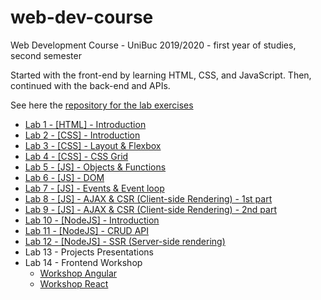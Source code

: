 # web-dev-course
Web Development Course - UniBuc 2019/2020 - first year of studies, second semester

Started with the front-end by learning HTML, CSS, and JavaScript. Then, continued with the back-end and APIs.

See here the [repository for the lab exercises](https://github.com/WebToLearn/laborator-tehnici-web)

- [Lab 1 - [HTML] - Introduction](https://github.com/WebToLearn/laborator-tehnici-web/tree/master/doc/laborator-1)
- [Lab 2 - [CSS] - Introduction](https://github.com/WebToLearn/laborator-tehnici-web/tree/master/doc/laborator-2)
- [Lab 3 - [CSS] - Layout & Flexbox](https://github.com/WebToLearn/laborator-tehnici-web/tree/master/doc/laborator-3)
- [Lab 4 - [CSS] - CSS Grid](https://github.com/WebToLearn/laborator-tehnici-web/tree/master/doc/laborator-4)
- [Lab 5 - [JS] - Objects & Functions](https://github.com/WebToLearn/laborator-tehnici-web/tree/master/doc/laborator-5)
- [Lab 6 - [JS] - DOM](https://github.com/WebToLearn/laborator-tehnici-web/tree/master/doc/laborator-6)
- [Lab 7 - [JS] - Events & Event loop](https://github.com/WebToLearn/laborator-tehnici-web/tree/master/doc/laborator-7)
- [Lab 8 - [JS] - AJAX & CSR (Client-side Rendering) - 1st part](https://github.com/WebToLearn/laborator-tehnici-web/tree/master/doc/laborator-8)
- [Lab 9 - [JS] - AJAX & CSR (Client-side Rendering) - 2nd part](https://github.com/WebToLearn/laborator-tehnici-web/tree/master/doc/laborator-9)
- [Lab 10 - [NodeJS] - Introduction](https://github.com/WebToLearn/laborator-tehnici-web/tree/master/doc/laborator-10)
- [Lab 11 - [NodeJS] - CRUD API](https://github.com/WebToLearn/laborator-tehnici-web/tree/master/doc/laborator-11)
- [Lab 12 - [NodeJS] - SSR (Server-side rendering)](https://github.com/WebToLearn/laborator-tehnici-web/tree/master/doc/laborator-12)
- Lab 13 - Projects Presentations
- Lab 14 - Frontend Workshop 
  - [Workshop Angular](https://github.com/WebToLearn/laborator-tehnici-web/tree/master/doc/workshop-angular-laborator-11-12)
  - [Workshop React](https://github.com/WebToLearn/laborator-tehnici-web/tree/master/doc/workshop-react-laborator-11-12)
